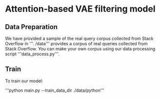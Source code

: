 # Attention-based VAE filtering model
## Data Preparation
We have provided a sample of the real query corpus collected from Stack Overflow in '''. /data''' provides a corpus of real queries collected from Stack Overflow. You can make your own corpus using our data processing script '''data_process.py'''.

## Train
To train our model:

'''python main.py --train_data_dir ./data/python'''
